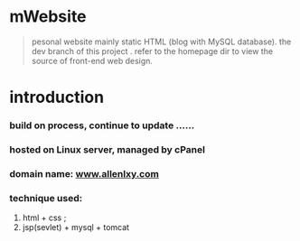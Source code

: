 # mWebsite
> pesonal website mainly static HTML (blog with MySQL database).
> the dev branch of this project .
> refer to the homepage dir to view the source of front-end web design.

# introduction 
### build on process, continue to update ......
### hosted on Linux server, managed by cPanel
### domain name: www.allenlxy.com
### technique used: 
  1. html + css ;
  2. jsp(sevlet) + mysql + tomcat

